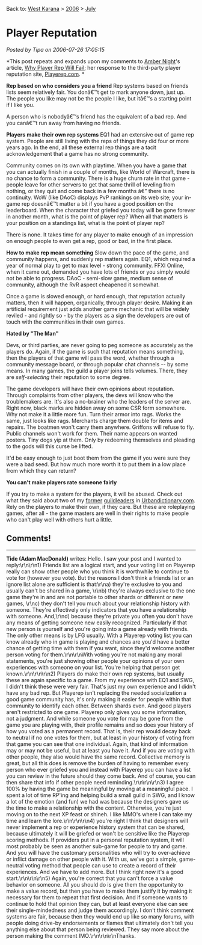 Back to: [West Karana](/posts/westkarana.md) > [2006](/posts/2006/westkarana.md) > [July](./westkarana.md)
# Player Reputation

*Posted by Tipa on 2006-07-26 17:05:15*

*This post repeats and expands upon my comments to [Amber Night](http://www.ambernight.org "Is she related to M Night Shyamalan?")'s article, [Why Player Rep Will Fail](http://ambernight.org/archives/2006/07/26/283 "Blondie is soooo 70s."); her response to the third-party player reputation site, [Playerep.com](http://playerep.com/ "Rep? In WoW? Riiiiiight.").
*

**Rep based on who considers you a friend**
Rep systems based on friends lists seem relatively fair. You donâ€™t get to mark anyone down, just up. The people you like may not be the people I like, but itâ€™s a starting point if I like you.

A person who is nobodyâ€™s friend has the equivalent of a bad rep. And you canâ€™t run away from having no friends.

**Players make their own rep systems**
EQ1 had an extensive out of game rep system. People are still living with the reps of things they did four or more years ago. In the end, all these external rep things are a tacit acknowledgement that a game has no strong community.

Community comes on its own with playtime. When you have a game that you can actually finish in a couple of months, like World of Warcraft, there is no chance to form a community. There is a huge churn rate in that game - people leave for other servers to get that same thrill of leveling from nothing, or they quit and come back in a few months â€” there is no continuity. WoW (like DAoC) displays PvP rankings on its web site; your in-game rep doesnâ€™t matter a bit if you have a good position on the leaderboard. When the character that griefed you today will be gone forever in another month, what is the point of player rep? When all that matters is your position on a standings list, what is the point of player rep?

There is none. It takes time for any player to make enough of an impression on enough people to even get a rep, good or bad, in the first place.

**How to make rep mean something**
Slow down the pace of the game, and community happens, and suddenly rep matters again. EQ1, which required a year of normal play to get to max level - strong community. FFXI Online, when it came out, demanded you have lots of friends or you simply would not be able to progress. DAoC - semi-slow game, medium sense of community, although the RvR aspect cheapened it somewhat.

Once a game is slowed enough, or hard enough, that reputation actually matters, then it will happen, organically, through player desire. Making it an artificial requirement just adds another game mechanic that will be widely reviled - and rightly so - by the players as a sign the developers are out of touch with the communities in their own games.

**Hated by "The Man"**

Devs, or third parties, are never going to peg someone as accurately as the players do. Again, if the game is such that reputation means something, then the players of that game will pass the word, whether through a community message board, or through popular chat channels -- by some means. In many games, the guild a player joins tells volumes. There, they are *self-selecting* their reputation to some degree.

The game developers will have their own opinions about reputation. Through complaints from other players, the devs will know who the troublemakers are. It's also a no-brainer who the leaders of the server are. Right now, black marks are hidden away on some CSR form somewhere. Why not make it a little more fun. Turn their armor into rags. Works the same, just looks like rags. Merchants charge them double for items and repairs. The boatmen won't carry them anywhere. Griffons will refuse to fly. Public channels won't work for them. Their name appears on wanted posters. Tiny dogs yip at them. Only by redeeming themselves and pleading to the gods will this curse be lifted.

It'd be easy enough to just boot them from the game if you were sure they were a bad seed. But how much more worth it to put them in a low place from which they can return?

**You can't make players rate someone fairly**

If you try to make a system for the players, it will be abused. Check out what they said about two of my [former](http://www.urbandictionary.com/define.php?term=westleey "Poor Westleey...") [guildleaders](http://www.urbandictionary.com/define.php?term=tormentcia "Torm kinda deserved this one.") in [Urbandictionary.com](http://urbandictionary.com). Rely on the players to make their own, if they care. But these are roleplaying games, after all - the game masters are well in their rights to make people who can't play well with others hurt a little.
## Comments!
---
**Tide (Adam MacDonald)** writes: Hello.  I saw your post and I wanted to reply:\r\n\r\n1) Friends list are a logical start, and your voting list on Playerep really can show other people who you think it is worthwhile to continue to vote for (however you vote).  But the reasons I don't think a friends list or an ignore list alone are sufficient is that:\r\na) they're exclusive to you and usually can't be shared in a game, \r\nb) they're always exclusive to the one game they're in and are not portable to other shards or different or new games, \r\nc) they don't tell you much about your relationship history with someone.  They're effectively only indicators that you have a relationship with someone.  And,\r\nd) because they're private you often you don't have any means of getting someone new easily recognized.  Particularly if that new person is yourself and you're going into a game already with friends.  The only other means is by LFG usually.  With a Playerep voting list you can know already who in game is playing and chances are you'd have a better chance of getting time with them if you want, since they'd welcome another person voting for them.\r\n\r\nWith voting you're not making any moral statements, you're just showing other people your opinions of your own experiences with someone on your list.  You're helping that person get known.\r\n\r\n\r\n2) Players do make their own rep systems, but usually these are again specific to a game.  From my experience with EQ1 and SWG, I didn't think these were very fair.  That's just my own experience and I didn't have any bad rep.  But Playerep isn't replacing the needed socialization a good game community has, it's only making it easier for people within that community to identify each other.  Between shards even.  And good players aren't restricted to one game.  Playerep only gives you some information, not a judgment.  And while someone you vote for may be gone from the game you are playing with, their profile remains and so does your history of how you voted as a permanent record.  That is, their rep would decay back to neutral if no one votes for them, but at least in your history of voting from that game you can see that one individual.  Again, that kind of information may or may not be useful, but at least you have it.  And if you are voting with other people, they also would have the same record.  Collective memory is great, but all this does is remove the burden of having to remember every person who ever griefed you and instead with Playerep you can have a list you can review in the future should they come back.  And of course, you can then share that info if other people need reminding.\r\n\r\n\r\n3) I agree 100% by having the game be meaningful by moving at a meaningful pace.  I spent a lot of time RP'ing and helping build a small guild in SWG, and I know a lot of  the emotion (and fun) we had was because the designers gave us the time to make a relationship with the content.  Otherwise, you're just moving on to the next XP feast or shineh.  I like MMO's where I can take my time and learn the lore.\r\n\r\n\r\n4) you're right I think that designers will never implement a rep or experience history system that can be shared, because ultimately it will be griefed or won't be sensitive like the Playerep scoring methods.  If providers put in a personal reputation system, it will most probably be seen as another sub-game for people to try and game.  And you will have the customary personalities who will try to over-achieve or inflict damage on other people with it.  With us, we've got a simple, game-neutral voting method that people can use to create a record of their experiences.  And we have to add more.  But I think right now it's a good start.\r\n\r\n\r\n5) Again, you're correct that you can't force a value behavior on someone.  All you should do is give them the opportunity to make a value record, but then you have to make them justify it by making it necessary for them to repeat that first decision.  And if someone wants to continue to hold that opinion they can, but at least everyone else can see their single-mindedness and judge them accordingly.  I don't think comment systems are fair, because then they would end up like so many forums, with people doing drive-by endorsements or flames that ultimately don't tell you anything else about that person being reviewed.  They say more about the person making the comment IMO.\r\n\r\n\r\nThanks.
